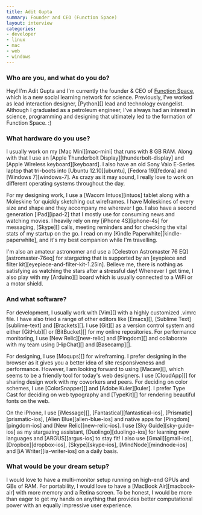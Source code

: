 ```yaml
---
title: Adit Gupta
summary: Founder and CEO (Function Space)
layout: interview
categories:
- developer
- linux
- mac
- web
- windows
---
```


### Who are you, and what do you do?

Hey! I'm Adit Gupta and I'm currently the founder & CEO of [Function Space](http://functionspace.org/ "A science learning network."), which is a new social learning network for science. Previously, I've worked as lead interaction designer, [Python][] lead and technology evangelist. Although I graduated as a petroleum engineer, I've always had an interest in science, programming and designing that ultimately led to the formation of Function Space. :)

### What hardware do you use?

I usually work on my [Mac Mini][mac-mini] that runs with 8 GB RAM. Along with that I use an [Apple Thunderbolt Display][thunderbolt-display] and [Apple Wireless keyboard][keyboard]. I also have an old Sony Vaio E-Series laptop 
that tri-boots into [Ubuntu 12.10][ubuntu], [Fedora 19][fedora] and [Windows 7][windows-7]. As crazy as it may sound, I really love to work on different operating systems throughout the day.

For my designing work, I use a [Wacom Intuos][intuos] tablet along with a Moleskine for quickly sketching out wireframes. I have Moleskines of every size and shape and they accompany me wherever I go. I also have a second generation [iPad][ipad-2] that I mostly use for consuming news and watching movies. I heavily rely on my [iPhone 4S][iphone-4s] for messaging, [Skype][] calls, meeting reminders and for checking the vital stats of my startup on the go. I read on my [Kindle Paperwhite][kindle-paperwhite], and it's my best companion while I'm travelling. 

I'm also an amateur astronomer and use a [Celestron Astromaster 76 EQ][astromaster-76eq] for stargazing that is supported by an [eyepiece and filter kit][eyepiece-and-filter-kit-1.25in]. Believe me, there is nothing as satisfying as watching the stars after a stressful day! Whenever I get time, I also play with my [Arduino][] board which is usually connected to a WiFi or a motor shield.

### And what software?

For development, I usually work with [Vim][] with a highly customized .vimrc file. I have also tried a range of other editors like [Emacs][], [Sublime Text][sublime-text] and [Brackets][]. I use [Git][] as a version control system and either [GitHub][] or [BitBucket][] for my online repositories. For performance monitoring, I use [New Relic][new-relic] and [Pingdom][] and collaborate with my team using [HipChat][] and [Basecamp][].

For designing, I use [Moqups][] for wireframing. I prefer designing in the browser as it gives you a better idea of site responsiveness and performance. However, I am looking forward to using [Macaw][], which seems to be a friendly tool for today's web designers. I use [CloudApp][] for sharing design work with my coworkers and peers. For deciding on color schemes, I use [ColorSnapper][] and [Adobe Kuler][kuler]. I prefer Type Cast for deciding on web typography and [TypeKit][] for rendering beautiful fonts on the web.

On the iPhone, I use [iMessage][], [Fantastical][fantastical-ios], [Prismatic][prismatic-ios], [Alien Blue][alien-blue-ios] and native apps for [Pingdom][pingdom-ios] and [New Relic][new-relic-ios]. I use [Sky Guide][sky-guide-ios] as my stargazing assistant, [Duolingo][duolingo-ios] for learning new languages and [ARGUS][argus-ios] to stay fit! I also use [Gmail][gmail-ios], [Dropbox][dropbox-ios], [Skype][skype-ios], [MindNode][mindnode-ios] and [iA Writer][ia-writer-ios] on a daily basis.

### What would be your dream setup?

I would love to have a multi-monitor setup running on high-end GPUs and GBs of RAM. For portability, I would love to have a [MacBook Air][macbook-air] with more memory and a Retina screen. To be honest, I would be more than eager to get my hands on anything that provides better computational power with an equally impressive user experience.